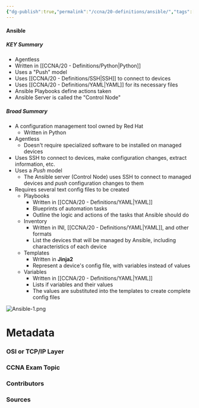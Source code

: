 ```yaml
---
{"dg-publish":true,"permalink":"/ccna/20-definitions/ansible/","tags":["defs_ccna"],"created":"2023-11-05T10:55:11.000-08:00","updated":"2023-11-08T13:11:26.120-08:00"}
---
```


#### Ansible
##### KEY Summary
- Agentless
- Written in [[CCNA/20 - Definitions/Python\|Python]]
- Uses a "Push" model
- Uses [[CCNA/20 - Definitions/SSH\|SSH]] to connect to devices
- Uses [[CCNA/20 - Definitions/YAML\|YAML]] for its necessary files
- Ansible Playbooks define actions taken
- Ansible Server is called the "Control Node"

##### Broad Summary
- A configuration management tool owned by Red Hat
	- Written in Python
- Agentless
	- Doesn't require specialized software to be installed on managed devices 
- Uses SSH to connect to devices, make configuration changes, extract information, etc.
- Uses a *Push* model
	- The Ansible server (Control Node) uses SSH to connect to managed devices and *push* configuration changes to them
- Requires several text config files to be created
	- Playbooks
		- Written in [[CCNA/20 - Definitions/YAML\|YAML]]
		- Blueprints of automation tasks
		- Outline the logic and actions of the tasks that Ansible should do
	- Inventory
		- Written in INI, [[CCNA/20 - Definitions/YAML\|YAML]], and other formats
		- List the devices that will be managed by Ansible, including characteristics of each device
	- Templates
		- Written in **Jinja2**
		- Represent a device's config file, with variables instead of values
	- Variables
		- Written in [[CCNA/20 - Definitions/YAML\|YAML]]
		- Lists if variables and their values
		- The values are substituted into the templates to create complete config files

![Ansible-1.png](/img/user/Attachments/Ansible-1.png)



# Metadata
### OSI or TCP/IP Layer

### CCNA Exam Topic

### Contributors

### Sources

